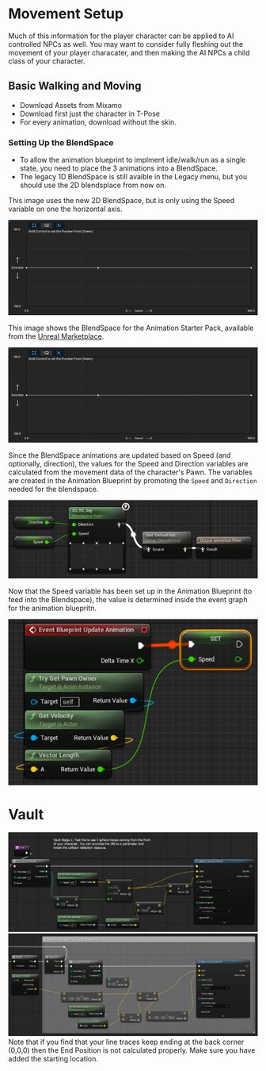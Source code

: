 # Movement Setup

Much of this information for the player character can be applied to AI controlled NPCs as well. You may want to consider fully fleshing out the movement of your player characater, and then making the AI NPCs a child class of your character.

## Basic Walking and Moving

* Download Assets from Mixamo
* Download first just the character in T-Pose
* For every animation, download without the skin.

### Setting Up the BlendSpace

* To allow the animation blueprint to implment idle/walk/run as a single state, you need to place the 3 animations into a BlendSpace.
* The legacy 1D BlendSpace is still avaible in the Legacy menu, but you should use the 2D blendsplace from now on.

This image uses the new 2D BlendSpace, but is only using the Speed variable on one the horizontal axis.

<img src="assets/move_2d-blendspace.png">

This image shows the BlendSpace for the Animation Starter Pack, available from the [Unreal Marketplace](https://www.unrealengine.com/marketplace/en-US/product/animation-starter-pack).

<img src="assets/move_2d-blendspace.png">

Since the BlendSpace animations are updated based on Speed (and optionally, direction), the values for the Speed and Direction variables are calculated from the movement data of the character's Pawn. The variables are created in the Animation Blueprint by promoting the `Speed` and `Direction` needed for the blendspace.

<img src="assets/move_abp_speed_direction.png">

Now that the Speed variable has been set up in the Animation Blueprint (to feed into the Blendspace), the value is determined inside the event graph for the animation bluepritn.

<img src="assets/move_abp_getting_speed.png">

# Vault

<img src="assets\vault-stage-01.png">

<img src="assets\vault-02-calc-forward-distance-blueprint.png">
Note that if you find that your line traces keep ending at the back corner (0,0,0) then the End Position is not calculated properly. Make sure you have added the starting location.

